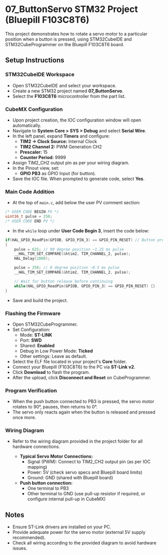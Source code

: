 # 07_ButtonServo STM32 Project (Bluepill F103C8T6)

This project demonstrates how to rotate a servo motor to a particular position when a button is pressed, using STM32CubeIDE and STM32CubeProgrammer on the Bluepill F103C8T6 board.

## Setup Instructions

### STM32CubeIDE Workspace

- Open STM32CubeIDE and select your workspace.
- Create a new STM32 project named **07_ButtonServo**.
- Select the **F103C8T6** microcontroller from the part list.

### CubeMX Configuration

- Upon project creation, the IOC configuration window will open automatically.
- Navigate to **System Core > SYS > Debug** and select **Serial Wire**.
- In the left panel, expand **Timers** and configure:
  - **TIM2 → Clock Source:** Internal Clock
  - **TIM2 Channel 2:** PWM Generation CH2
  - **Prescaler:** 15
  - **Counter Period:** 9999
- Assign TIM2_CH2 output pin as per your wiring diagram.
- In the Pinout view, set:
  - **GPIO PB3** as GPIO Input (for button).
- Save the IOC file. When prompted to generate code, select **Yes**.

### Main Code Addition

- At the top of `main.c`, add below the user PV comment section:

```c
/* USER CODE BEGIN PV */
uint16_t pulse = 250;
/* USER CODE END PV */
```

- In the `while` loop under **User Code Begin 3**, insert the code below:

```c
if(HAL_GPIO_ReadPin(GPIOB, GPIO_PIN_3) == GPIO_PIN_RESET) // Button pressed
{
    pulse = 625; // 90 degree position ~1.25 ms pulse
    __HAL_TIM_SET_COMPARE(&htim2, TIM_CHANNEL_2, pulse);
    HAL_Delay(2000);

    pulse = 250; // 0 degree position ~0.5 ms pulse
    __HAL_TIM_SET_COMPARE(&htim2, TIM_CHANNEL_2, pulse);

    // Wait for button release before continuing
    while(HAL_GPIO_ReadPin(GPIOB, GPIO_PIN_3) == GPIO_PIN_RESET) {}
}
```

- Save and build the project.

### Flashing the Firmware

- Open STM32CubeProgrammer.
- Set Configuration:
  - Mode: **ST-LINK**
  - Port: **SWD**
  - Shared: **Enabled**
  - Debug in Low Power Mode: **Ticked**
  - Other settings: Leave as default.
- Select the ELF file located in your project's **Core** folder.
- Connect your Bluepill (F103C8T6) to the PC via **ST-Link v2**.
- Click **Download** to flash the program.
- After the upload, click **Disconnect and Reset** on CubeProgrammer.

### Program Verification

- When the push button connected to PB3 is pressed, the servo motor rotates to 90°, pauses, then returns to 0°.  
- The servo only reacts again when the button is released and pressed once more.

### Wiring Diagram

- Refer to the wiring diagram provided in the project folder for all hardware connections.

  - **Typical Servo Motor Connections:**
    - Signal (PWM): Connect to TIM2_CH2 output pin (as per IOC mapping)
    - Power: 5V (check servo specs and Bluepill board limits)
    - Ground: GND (shared with Bluepill board)
  - **Push button connection:**
    - One terminal to PB3
    - Other terminal to GND (use pull-up resistor if required, or configure internal pull-up in CubeMX)

## Notes

- Ensure ST-Link drivers are installed on your PC.
- Provide adequate power for the servo motor (external 5V supply recommended).
- Check all wiring according to the provided diagram to avoid hardware issues.